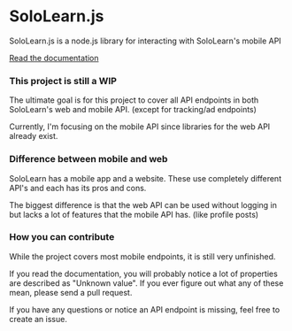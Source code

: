 # SoloLearn.js

SoloLearn.js is a node.js library for interacting with SoloLearn's mobile API

[Read the documentation](https://reimarpb.github.io/SoloLearn.js)

### This project is still a WIP

The ultimate goal is for this project to cover all API endpoints in both SoloLearn's web and mobile API. (except for tracking/ad endpoints)

Currently, I'm focusing on the mobile API since libraries for the web API already exist.

### Difference between mobile and web

SoloLearn has a mobile app and a website. These use completely different API's and each has its pros and cons.

The biggest difference is that the web API can be used without logging in but lacks a lot of features that the mobile API has. (like profile posts)

### How you can contribute

While the project covers most mobile endpoints, it is still very unfinished.

If you read the documentation, you will probably notice a lot of properties are described as "Unknown value". If you ever figure out what any of these mean, please send a pull request.

If you have any questions or notice an API endpoint is missing, feel free to create an issue.
